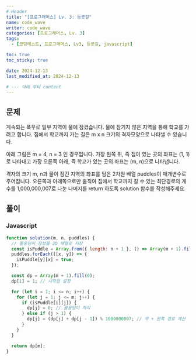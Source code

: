 ```yaml
---
# Header
title: "[프로그래머스] Lv. 3: 등굣길"
name: code_wave
writer: code_wave
categories: [프로그래머스, Lv. 3]
tags:
  - [코딩테스트, 프로그래머스, Lv3, 등굣길, javascript]

toc: true
toc_sticky: true

date: 2024-12-13
last_modified_at: 2024-12-13

# --- 아래 부터 content
---
```


## 문제
계속되는 폭우로 일부 지역이 물에 잠겼습니다. 물에 잠기지 않은 지역을 통해 학교를 가려고 합니다. 집에서 학교까지 가는 길은 m x n 크기의 격자모양으로 나타낼 수 있습니다.

아래 그림은 m = 4, n = 3 인 경우입니다.
가장 왼쪽 위, 즉 집이 있는 곳의 좌표는 (1, 1)로 나타내고 가장 오른쪽 아래, 즉 학교가 있는 곳의 좌표는 (m, n)으로 나타냅니다.

격자의 크기 m, n과 물이 잠긴 지역의 좌표를 담은 2차원 배열 puddles이 매개변수로 주어집니다. 오른쪽과 아래쪽으로만 움직여 집에서 학교까지 갈 수 있는 최단경로의 개수를 1,000,000,007로 나눈 나머지를 return 하도록 solution 함수를 작성해주세요.

## 풀이
### Javascript
```js
function solution(m, n, puddles) {
  // 물웅덩이 정보를 2D 배열로 저장
  const isPuddle = Array.from({ length: n + 1 }, () => Array(m + 1).fill(false));
  puddles.forEach(([x, y]) => {
    isPuddle[y][x] = true;
  });

  const dp = Array(m + 1).fill(0);
  dp[1] = 1; // 시작점 설정

  for (let i = 1; i <= n; i++) {
    for (let j = 1; j <= m; j++) {
      if (isPuddle[i][j]) {
        dp[j] = 0; // 물웅덩이 처리
      } else if (j > 1) {
        dp[j] = (dp[j] + dp[j - 1]) % 1000000007; // 위 + 왼쪽 경로 계산
      }
    }
  }

  return dp[m];
}
```
